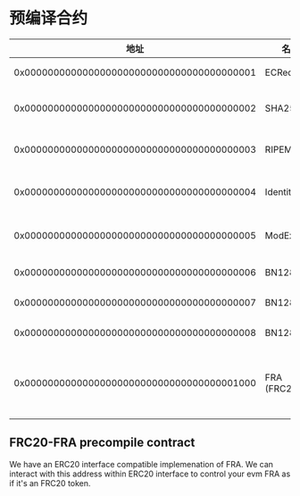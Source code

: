 # 预编译合约
地址 | 名称 | 特性
--- | --- | ---
0x0000000000000000000000000000000000000001 | ECRecover | ECDSA 公钥恢复
0x0000000000000000000000000000000000000002 | SHA256 | SHA-2 256位哈希函数
0x0000000000000000000000000000000000000003 | RIPEMD160 | RIPEMD 160位哈希函数
0x0000000000000000000000000000000000000004 | Identity | 恒等函数（identity function） 
0x0000000000000000000000000000000000000005 | ModExp | 大整数模块化指数化
0x0000000000000000000000000000000000000006 | BN128Add | 椭圆曲线加法
0x0000000000000000000000000000000000000007 | BN128Mul | 椭圆曲线标量乘法
0x0000000000000000000000000000000000000008 | BN128Pair | 椭圆曲线配对检查
0x0000000000000000000000000000000000001000 | FRA (FRC20) | 实现FRA原生代币来支持IERC20接口


## FRC20-FRA precompile contract
We have an ERC20 interface compatible implemenation of FRA. We can interact with this address within ERC20 interface to control your evm FRA as if it's an FRC20 token.
